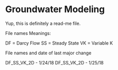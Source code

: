 # Groundwater Modeling

Yup, this is definitely a read-me file. 

File names Meanings:

DF = Darcy Flow
SS = Steady State
VK = Variable K


File names and date of last major change

DF_SS_VK_2D - 1/24/18
DF_SS_VK_2D - 1/25/18
